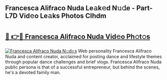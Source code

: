 ## Francesca Alifraco Nuda Le𝚊k𝚎d N𝚞𝚍e - Part-L7D Vid𝚎o Le𝚊ks Photos CIhdm

# <h2><a href="http://fbeg7si.evod.top/?m=Francesca+Alifraco+Nuda">🔗 👉🔴 Francesca Alifraco Nuda Vid𝚎o Ph𝚘t𝚘s</a></h2>

[![Francesca Alifraco Nuda N𝚞d𝚎s](https://i.imgur.com/8V9OHl7.gif)](http://fbeg7si.evod.top/?m=Francesca+Alifraco+Nuda)
Web personality Francesca Alifraco Nuda and content creator, acclaimed for posting dance and lifestyle themes through popular dance challenges and brief vlogs. Francesca Alifraco Nuda public persona is that of a successful entrepreneur, but behind the scenes, he's a devoted family man. 
